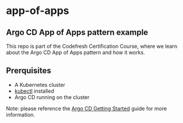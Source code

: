# app-of-apps

## Argo CD App of Apps pattern example

This repo is part of the Codefresh Certification Course, where we learn about the Argo CD App of Apps pattern and how it works.

## Prerquisites 

- A Kubernetes cluster
- [kubectl](https://kubernetes.io/docs/tasks/tools/) installed
- Argo CD running on the cluster

Note: please reference the [Argo CD Getting Started](https://argo-cd.readthedocs.io/en/stable/getting_started/) guide for more information. 
